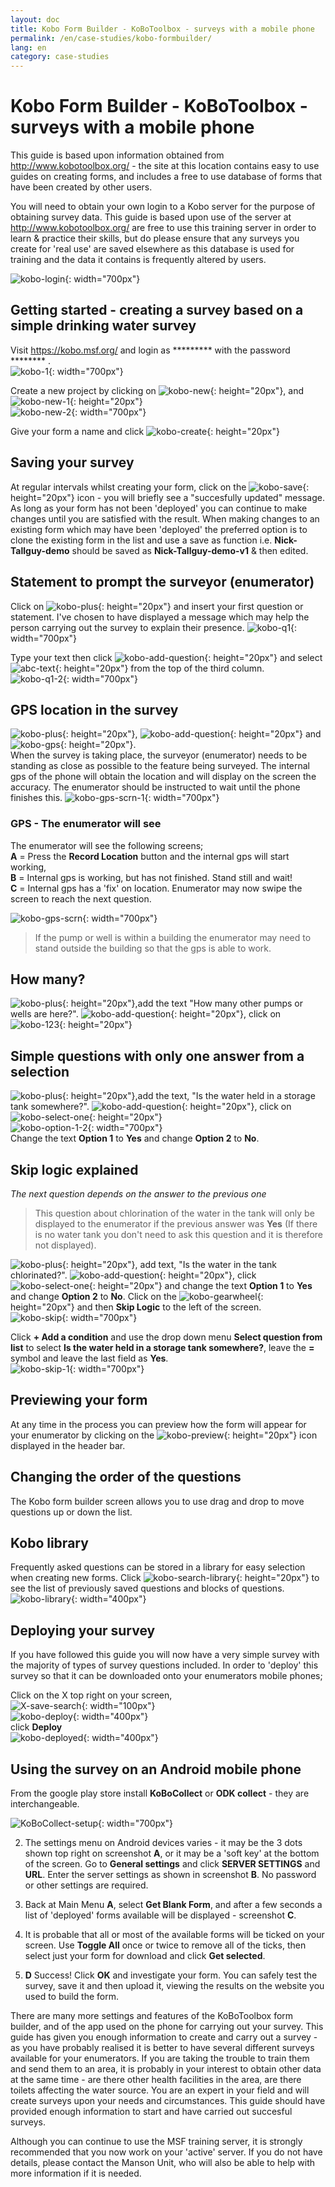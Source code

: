 ```yaml
---
layout: doc
title: Kobo Form Builder - KoBoToolbox - surveys with a mobile phone
permalink: /en/case-studies/kobo-formbuilder/
lang: en
category: case-studies
---
```


Kobo Form Builder - KoBoToolbox - surveys with a mobile phone
============

<!-- > This guide may be downloaded as [kobo-form_en.odt](/files/kobo-form_en.odt) or [kobo-form_en.pdf](/files/kobo-form_en.pdf)  
> Created 2016-11-7  -->

This guide is based upon information obtained from <http://www.kobotoolbox.org/> - the site at this location contains easy to use guides on creating forms, and includes a free to use database of forms that have been created by other users. 


You will need to obtain your own login to a Kobo server for the purpose of obtaining survey data. This guide is based upon use of the server at <http://www.kobotoolbox.org/> are free to use this training server in order to learn & practice their skills, but do please ensure that any surveys you create for 'real use' are saved elsewhere as this database is used for training and the data it contains is frequently altered by users.

![kobo-login][]{: width="700px"}  

Getting started - creating a survey based on a simple drinking water survey
----------

Visit <https://kobo.msf.org/> and login as \********* <!--**missingmaps**--> with the password \******** <!--**m0ndayk**-->.  
![kobo-1][]{: width="700px"}  

Create a new project by clicking on ![kobo-new][]{: height="20px"}, and  ![kobo-new-1][]{: height="20px"}  
![kobo-new-2][]{: width="700px"}  

Give your form a name and click ![kobo-create][]{: height="20px"}  

Saving your survey
------------------
At regular intervals whilst creating your form, click on the ![kobo-save][]{: height="20px"} icon - you will briefly see a "succesfully updated" message. As long as your form has not been 'deployed' you can continue to make changes until you are satisfied with the result. When making changes to an existing form which may have been 'deployed' the preferred option is to clone the existing form in the list and use a save as function i.e. **Nick-Tallguy-demo** should be saved as **Nick-Tallguy-demo-v1** & then edited. 

Statement to prompt the surveyor (enumerator)
--------------------------------------------

Click on ![kobo-plus][]{: height="20px"} and insert your first question or statement. I've chosen to have displayed a message which may help the person carrying out the survey to explain their presence. 
![kobo-q1][]{: width="700px"}  

Type your text then click ![kobo-add-question][]{: height="20px"} and select ![abc-text][]{: height="20px"} from the top of the third column.  
![kobo-q1-2][]{: width="700px"}  

GPS location in the survey
---------------------------

![kobo-plus][]{: height="20px"}, ![kobo-add-question][]{: height="20px"} and ![kobo-gps][]{: height="20px"}.  
When the survey is taking place, the surveyor (enumerator) needs to be standing as close as possible to the feature being surveyed. The internal gps of the phone will obtain the location and will display on the screen the accuracy. The enumerator should be instructed to wait until the phone finishes this.
![kobo-gps-scrn-1][]{: width="700px"}  

### GPS - The enumerator will see

The enumerator will see the following screens;  
   **A** = Press the **Record Location** button and the internal gps will start working,  
   **B** = Internal gps is working, but has not finished. Stand still and wait!  
   **C** = Internal gps has a 'fix' on location. Enumerator may now swipe the screen to reach the next question.  

![kobo-gps-scrn][]{: width="700px"}  

> If the pump or well is within a building the enumerator may need to stand outside the building so that the gps is able to work. 

How many?
---------

![kobo-plus][]{: height="20px"},add the text "How many other pumps or wells are here?". ![kobo-add-question][]{: height="20px"}, click on ![kobo-123][]{: height="20px"}


Simple questions with only one answer from a selection
------------------------------------------------------

![kobo-plus][]{: height="20px"},add the text, "Is the water held in a storage tank somewhere?". ![kobo-add-question][]{: height="20px"}, click on ![kobo-select-one][]{: height="20px"}  
![kobo-option-1-2][]{: width="700px"}  
Change the text **Option 1** to **Yes** and change **Option 2** to **No**.  

Skip logic explained
--------------------

*The next question depends on the answer to the previous one*

> This question about chlorination of the water in the tank will only be displayed to the enumerator if the previous answer was **Yes** (If there is no water tank you don't need to ask this question and it is therefore not displayed).  

![kobo-plus][]{: height="20px"}, add text, "Is the water in the tank chlorinated?". ![kobo-add-question][]{: height="20px"}, click ![kobo-select-one][]{: height="20px"} and change the text **Option 1** to **Yes** and change **Option 2** to **No**. Click on the ![kobo-gearwheel][]{: height="20px"} and then **Skip Logic** to the left of the screen.  
![kobo-skip][]{: width="700px"}  

Click **+ Add a condition** and use the drop down menu **Select question from list** to select **Is the water held in a storage tank somewhere?**, leave the **=** symbol and leave the last field as **Yes**.  
![kobo-skip-1][]{: width="700px"}  

Previewing your form
--------------------
At any time in the process you can preview how the form will appear for your enumerator by clicking on the ![kobo-preview][]{: height="20px"} icon displayed in the header bar.

Changing the order of the questions
-----------------------------------
The Kobo form builder screen allows you to use drag and drop to move questions up or down the list. 

Kobo library
------------
Frequently asked questions can be stored in a library for easy selection when creating new forms. Click ![kobo-search-library][]{: height="20px"} to see the list of previously saved questions and blocks of questions.  
![kobo-library][]{: width="400px"}  

Deploying your survey
---------------------
If you have followed this guide you will now have a very simple survey with the majority of types of survey questions included. In order to 'deploy' this survey so that it can be downloaded onto your enumerators mobile phones;

Click on the X top right on your screen,  
![X-save-search][]{: width="100px"}  
![kobo-deploy][]{: width="400px"}  
click **Deploy**  
![kobo-deployed][]{: width="400px"}  

Using the survey on an Android mobile phone
-------------------------------------------

From the google play store install **KoBoCollect** or **ODK collect** - they are interchangeable. 

![KoBoCollect-setup][]{: width="700px"}  

2.  The settings menu on Android devices varies - it may be the 3 dots shown top right on screenshot **A**, or it may be a 'soft key' at the bottom of the screen. Go to **General settings** and click **SERVER SETTINGS** and **URL**. Enter the server settings as shown in screenshot **B**. No password or other settings are required.  

3.  Back at Main Menu **A**, select **Get Blank Form**, and after a few seconds a list of 'deployed' forms available will be displayed - screenshot **C**.  

4.  It is probable that all or most of the available forms will be ticked on your screen. Use **Toggle All** once or twice to remove all of the ticks, then select just your form for download and click **Get selected**.  

5.  **D** Success! Click **OK** and investigate your form. You can safely test the survey, save it and then upload it, viewing the results on the website you used to build the form. 

There are many more settings and features of the KoBoToolbox form builder, and of the app used on the phone for carrying out your survey. This guide has given you enough information to create and carry out a survey - as you have probably realised it is better to have several different surveys available for your enumerators. If you are taking the trouble to train them and send them to an area, it is probably in your interest to obtain other data at the same time - are there other health facilities in the area, are there toilets affecting the water source. You are an expert in your field and will create surveys upon your needs and circumstances. This guide should have provided enough information to start and have carried out succesful surveys. 

Although you can continue to use the MSF training server, it is strongly recommended that you now work on your 'active' server. If you do not have details, please contact the Manson Unit, who will also be able to help with more information if it is needed. 
<!--![kobo-down-arrow][]{: height="20px"} then on -->


[kobo-login]: /images/case-studies/kobo-login.png
[kobo-new]: /images/case-studies/kobo-new.png
[kobo-new-1]: /images/case-studies/kobo-new-1.png
[kobo-new-2]: /images/case-studies/kobo-new-2.png
[kobo-create]: /images/case-studies/kobo-create.png
[kobo-plus]: /images/case-studies/kobo-plus.png
[kobo-q1]: /images/case-studies/kobo-q1.png
[kobo-add-question]: /images/case-studies/kobo-add-question.png
[abc-text]: /images/case-studies/abc-text.png
[kobo-gps]: /images/case-studies/kobo-gps.png
[kobo-gps-scrn]: /images/case-studies/kobo-gps-scrn.png
[kobo-123]: /images/case-studies/kobo-123.png
[kobo-select-one]: /images/case-studies/kobo-select-one.png
[kobo-option-1-2]: /images/case-studies/kobo-option-1-2.png
[kobo-down-arrow]: /images/case-studies/kobo-down-arrow.png
[kobo-gearwheel]: /images/case-studies/kobo-gearwheel.png
[kobo-skip]: /images/case-studies/kobo-skip.png
[kobo-skip-1]: /images/case-studies/kobo-skip-1.png
[kobo-q1-2]: /images/case-studies/kobo-q1-2.png
[kobo-gps-scrn-1]: /images/case-studies/kobo-gps-scrn-1.png
[kobo-save]: /images/case-studies/kobo-save.png
[kobo-preview]: /images/case-studies/kobo-preview.png
[kobo-search-library]: /images/case-studies/kobo-search-library.png
[kobo-library]: /images/case-studies/kobo-library.png
[X-save-search]: /images/case-studies/X-save-search.png
[kobo-deploy]: /images/case-studies/kobo-deploy.png
[kobo-deployed]: /images/case-studies/kobo-deployed.png
[koBoCollect-setup]: /images/case-studies/KoBoCollect-setup.png
[kobo-1]: /images/case-studies/kobo-1.png
